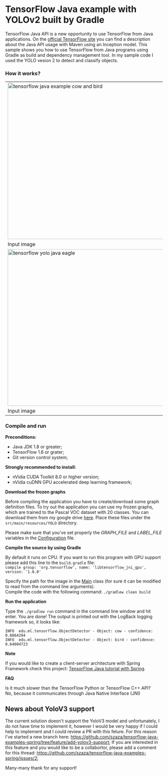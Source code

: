 # TensorFlow Java example with YOLOv2 built by Gradle
TensorFlow Java API is a new opportunity to use TensorFlow from Java applications. 
On the [official TensorFlow site](https://www.tensorflow.org/install/install_java) you can find a description about the
Java API usage with Maven using an Inception model. This sample shows you how to use TensorFlow from Java programs using Gradle as build and 
dependency management tool. In my sample code I used the YOLO vesion 2 to detect and classify objects.

### How it works?

<table>
  <tr>
    <td><img src="https://github.com/szaza/tensorflow-java-yolo/blob/master/src/main/resources/image/cow-and-bird.jpg" title="tensorflow java api cow and bird" alt="tensorflow java example cow and bird" width="500"/></td>
    <td><img src="https://github.com/szaza/tensorflow-java-yolo/blob/master/sample/cow-and-bird.jpg" title="tensorflow java example" alt="tensorflow java example" width="500"/></td>
  </tr>
  <tr>
    <td>Input image</td>
    <td>Bird and cow detected by YOLO using TensorFlow Java API</td>
  </tr>
  <tr>
    <td><img src="https://github.com/szaza/tensorflow-java-yolo/blob/master/src/main/resources/image/eagle.jpg" title="tensorflow yolo java eagle" alt="tensorflow yolo java eagle" width="500"/></td>
    <td><img src="https://github.com/szaza/tensorflow-java-yolo/blob/master/sample/eagle.jpg" title="tensoflow java yolo sample" alt="java tensorflow yolo sample" width="500"/></td>
  </tr>
  <tr>
    <td>Input image</td>
    <td>Bird detected by YOLO using TensorFlow Java API</td>
  </tr>  
 </table>

### Compile and run

**Preconditions:**
- Java JDK 1.8 or greater;
- TensorFlow 1.6 or grater;
- Git version control system;

**Strongly recommended to install:**
- nVidia CUDA Toolkit 8.0 or higher version;
- nVidia cuDNN GPU accelerated deep learning framework;

**Download the frozen graphs**

Before compiling the application you have to create/download some graph definition files. To try out the application you
can use my frozen graphs, which are trained to the Pascal VOC dataset with 20 classes. You can download them from my
google drive [here](https://drive.google.com/open?id=1GfS1Yle7Xari1tRUEi2EDYedFteAOaoN). Place these files under the
`src/main/resources/YOLO` directory.

Please make sure that you've set properly the *GRAPH_FILE* and *LABEL_FILE* variables in the [Configuration](https://github.com/szaza/tensorflow-java-yolo/blob/master/src/main/java/edu/ml/tensorflow/Config.java) file.

**Compile the source by using Gradle**

By default it runs on CPU. If you want to run this program with GPU support please add this line to the `build.gradle` file: <br/>
`compile group: 'org.tensorflow', name: 'libtensorflow_jni_gpu', version: '1.6.0'`

Specify the path for the image in the [Main](https://github.com/szaza/tensorflow-java-yolo/blob/master/src/main/java/edu/ml/tensorflow/Main.java) class (for sure it can be modified to read from the command line arguments).<br/>
Compile the code with the following command: `./gradlew clean build`

**Run the application**

Type the `./gradlew run` command in the command line window and hit enter. You are done!
The output is printed out with the LogBack logging framework so, it looks like:

`INFO  edu.ml.tensorflow.ObjectDetector - Object: cow - confidence: 0.8864294` <br/>
`INFO  edu.ml.tensorflow.ObjectDetector - Object: bird - confidence: 0.64604723`

**Note**

If you would like to create a client-server architecture with Spring Framework check this project: [TensorFlow Java tutorial with Spring](https://sites.google.com/view/tensorflow-example-java-api/tensorflow-java-api-with-spring-framework).

**FAQ**

Is it much slower than the TensorFlow Python or TensorFlow C++ API? <br/>
   No, because it communicates through Java Native Interface (JNI)

## News about YoloV3 support

The current solution doesn't support the YoloV3 model and unfortunately, I do not have time to implement it, however I would be very happy if I could help to implement and I could review a PR with this feture. 
For this reason I've started a new branch here: https://github.com/szaza/tensorflow-java-examples-spring/tree/feature/add-yolov3-support; If you are interested in this feature and you would like to be a collabortor, please add a comment for this thread: https://github.com/szaza/tensorflow-java-examples-spring/issues/2;

Many-many thank for any support!
